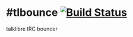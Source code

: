 #tlbounce [![Build Status](https://travis-ci.org/talklibre/tlbounce.png?branch=master)](https://travis-ci.org/talklibre/tlbounce)
========

talklibre IRC bouncer
